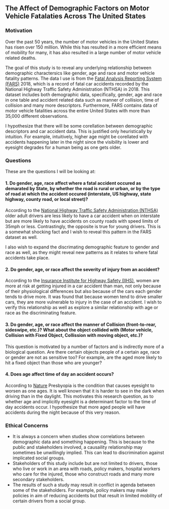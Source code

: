 
## The Affect of Demographic Factors on Motor Vehicle Fatalaties Across The United States

### Motivation

Over the past 50 years, the number of motor vehicles in the United States has risen over 150 million. While this has resulted in a more efficient means of mobility for many, it has also resulted in a large number of motor vehicle related deaths. 

The goal of this study is to reveal any underlying relationship between demographic charactersics like gender, age and race and motor vehicle fatality patterns.  The data I use is from the [Fatal Analysis Reporting System (FARS)](https://www.nhtsa.gov/research-data/fatality-analysis-reporting-system-fars) 2018, which is a record of fatal car accidents recorded by the National Highway Traffic Safety Administration (NTHSA) in 2018. This dataset includes both demographic data, specifically, gender, age and race in one table and accident related data such as manner of collision, time of collision and many more descriptors. Furthermore, FARS contains data of motor vehicle fatalities across the entire United States with more than 35,000 different observations. 

I hypothesize that there will be some corellation between demographic descriptors and car accident data. This is justified only heuristically by intuition. For example, intuitively, higher age might be corellated with accidents happening later in the night since the visibility is lower and eyesight degrades for a human being as one gets older.  

### Questions
These are the questions I will be looking at: 
#### 1. Do gender, age, race affect where a fatal accident occured as demarated by State, by whether the road is rural or urban, or by the type of road at which the accident occured (interstate, US highway, state highway, county road, or local street)?  
According to the [National Highway Traffic Safety Administration (NTHSA)](https://www.nhtsa.gov/sites/nhtsa.gov/files/811093.pdf) older adult drivers are less likely to have a car accident when on interstate but are more likely to have accidents on county roads with speed limits of 35mph or less. Contrastingly, the opposite is true for young drivers. This is a somewhat shocking fact and I wish to reveal this pattern in the FARS dataset as well. 

I also wish to expand the discrimating demographic feature to gender and race as well, as they might reveal new patterns as it relates to where fatal accidents take place. 
#### 2. Do gender, age, or race affect the severity of injury from an accident? 
According to the [Insurance Institute for Highway Safety (IIHS)](https://www.iihs.org/news/detail/vehicle-choice-crash-differences-help-explain-greater-injury-risks-for-women), women are more at risk at getting injured in a car accident than man, not only because of their physiological differences but also because of the cars each gender tends to drive more. It was found that because women  tend to drive smaller cars, they are more vulnerable to injury in the case of an accident. 
I wish to verify this relationship as well as explore a similar relationship with age or race as the discriminating feature. 

#### 3. Do gender, age, or race affect the manner of Collision (front-to-rear, sideswipe, etc.)? What about the object collided with (Motor vehicle, Collision with Fixed Object, Collission with moving object, etc.)? 

This question is motivated by a number of factors and is indirectly more of a biological question. Are there certain objects people of a certain age, race or gender are not as sensitive too? For example, are the aged more likely to hit a fixed object than those who are younger? 

#### 4. Does age affect time of day an accident occurs? 

According to [Nature](https://www.nature.com/articles/srep00278) Presbyopia is the condition that causes eyesight to worsen as one ages. It is well known that it is harder to see in the dark when driving than in the daylight. This motivates this research question, as to whether age and implicitly eyesight is a determinant factor to the time of day accidents occur. I hypothesize that more aged people will have accidents during the night because of this very reason. 

### Ethical Concerns

* It is always a concern when studies show correlations between demographic data and something happening. This is because to the public and stakeholders involved, a causaility relationship may sometimes be unwillingly implied. This can lead to discrimination against implicated social groups.
*  Stakeholders of this study include but are not limited to drivers, those who live or work in an area with roads, policy makers, hospital workers who care for the injured, those who construct roads and many more secondary stakeholders. 
* The results of such a study may result in conflict in agenda between some of the  stakeholders. For example, policy makers may make policies in aim of reducing accidents but that result in limited mobility of certain drivers from a social group. 
